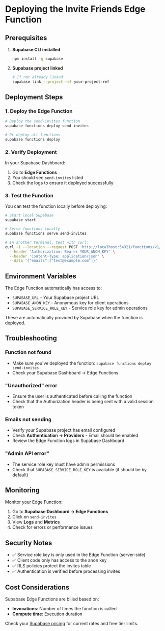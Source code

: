 # Deploying the Invite Friends Edge Function

## Prerequisites

1. **Supabase CLI installed**

   ```bash
   npm install -g supabase
   ```

2. **Supabase project linked**
   ```bash
   # If not already linked
   supabase link --project-ref your-project-ref
   ```

## Deployment Steps

### 1. Deploy the Edge Function

```bash
# Deploy the send-invites function
supabase functions deploy send-invites

# Or deploy all functions
supabase functions deploy
```

### 2. Verify Deployment

In your Supabase Dashboard:

1. Go to **Edge Functions**
2. You should see `send-invites` listed
3. Check the logs to ensure it deployed successfully

### 3. Test the Function

You can test the function locally before deploying:

```bash
# Start local Supabase
supabase start

# Serve functions locally
supabase functions serve send-invites

# In another terminal, test with curl:
curl -i --location --request POST 'http://localhost:54321/functions/v1/send-invites' \
  --header 'Authorization: Bearer YOUR_ANON_KEY' \
  --header 'Content-Type: application/json' \
  --data '{"emails":["test@example.com"]}'
```

## Environment Variables

The Edge Function automatically has access to:

- `SUPABASE_URL` - Your Supabase project URL
- `SUPABASE_ANON_KEY` - Anonymous key for client operations
- `SUPABASE_SERVICE_ROLE_KEY` - Service role key for admin operations

These are automatically provided by Supabase when the function is deployed.

## Troubleshooting

### Function not found

- Make sure you've deployed the function: `supabase functions deploy send-invites`
- Check your Supabase Dashboard → Edge Functions

### "Unauthorized" error

- Ensure the user is authenticated before calling the function
- Check that the Authorization header is being sent with a valid session token

### Emails not sending

- Verify your Supabase project has email configured
- Check **Authentication → Providers** - Email should be enabled
- Review the Edge Function logs in Supabase Dashboard

### "Admin API error"

- The service role key must have admin permissions
- Check that `SUPABASE_SERVICE_ROLE_KEY` is available (it should be by default)

## Monitoring

Monitor your Edge Function:

1. Go to **Supabase Dashboard → Edge Functions**
2. Click on `send-invites`
3. View **Logs** and **Metrics**
4. Check for errors or performance issues

## Security Notes

- ✅ Service role key is only used in the Edge Function (server-side)
- ✅ Client code only has access to the anon key
- ✅ RLS policies protect the invites table
- ✅ Authentication is verified before processing invites

## Cost Considerations

Supabase Edge Functions are billed based on:

- **Invocations**: Number of times the function is called
- **Compute time**: Execution duration

Check your [Supabase pricing](https://supabase.com/pricing) for current rates and free tier limits.
